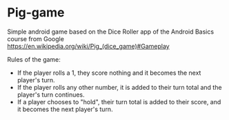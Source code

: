 # Pig-game
Simple android game based on the Dice Roller app of the Android Basics course from Google
https://en.wikipedia.org/wiki/Pig_(dice_game)#Gameplay

Rules of the game:
- If the player rolls a 1, they score nothing and it becomes the next player's turn.
- If the player rolls any other number, it is added to their turn total and the player's turn continues.
- If a player chooses to "hold", their turn total is added to their score, and it becomes the next player's turn.
